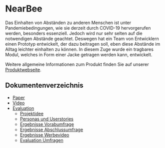 # NearBee

Das Einhalten von Abständen zu anderen Menschen ist unter Pandemiebedingungen, wie sie derzeit durch COVID-19 hervorgerufen werden, besonders essenziell. 
Jedoch wird nur sehr selten auf die
notwendigen Abstände geachtet. Deswegen hat ein Team von
Entwicklern einen Prototyp entwickelt, der dazu beitragen
soll, eben diese Abstände im Alltag leichter einhalten zu
können. In diesem Zuge wurde ein tragbares Modul, welches in Form einer Jacke getragen werden kann, entwickelt.

Weitere allgemeine Informationen zum Produkt finden Sie auf unserer [Produktwebseite](https://kibishii.github.io/NearBee/).

## Dokumentenverzeichnis

- [Paper](docs/paper/01_Wissenschaftliches_Paper.pdf)
- [Video](docs/video/01_Werbevideo.mp4)
- [Evaluation](docs/evaluation)
  - [Projektidee](docs/evaluation/01_Projektidee.pdf)
  - [Personas und Userstories](docs/evaluation/02_Personas_und_Userstories.pdf)
  - [Ergebnisse Vorabumfrage](docs/evaluation/03_Ergebnisse_Vorabumfrage.pdf)
  - [Ergebnisse Abschlussumfrage](docs/evaluation/04_Ergebnisse_Abschlussumfrage.pdf)
  - [Ergebnisse Werbevideo](docs/evaluation/05_Ergebnisse_Werbevideo.pdf)
  - [Evaluation Umfragen](docs/evaluation/06_Evaluation_Umfragen.pdf)
